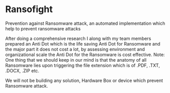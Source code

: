 # Ransofight
Prevention against Ransomware attack, an automated implementation which help to prevent ransomware attacks


After doing a comprehensive research I along with my team members prepared an Anti Dot which is the life saving Anti Dot for Ransomware and the major part it does not cost a lot, by assessing environment and organizational scale the Anti Dot for the Ransomware is cost effective. 
Note: One thing that we should keep in our mind is that the anatomy of all Ransomware lies upon triggering the file extension which is of .PDF, .TXT, .DOCX, .ZIP etc.

We will not be building any solution, Hardware Box or device which prevent Ransomware attack.
